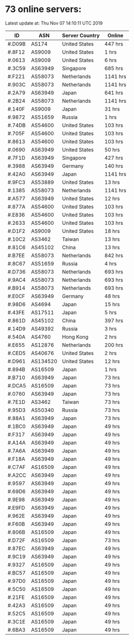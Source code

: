 # 73 online servers:

Latest update at: Thu Nov 07 14:10:11 UTC 2019

| ID | ASN | Server Country | Online |
| -- | --- | -------------- | ------ |
| #.D09B | AS174 | United States | 447 hrs |
| #.8F12 | AS9009 | United States | 1 hrs |
| #.0613 | AS9009 | United States | 6 hrs |
| #.3C59 | AS63949 | Singapore | 685 hrs |
| #.F221 | AS58073 | Netherlands | 1141 hrs |
| #.903C | AS58073 | Netherlands | 1141 hrs |
| #.2A79 | AS63949 | Japan | 641 hrs |
| #.2B24 | AS58073 | Netherlands | 1141 hrs |
| #.140F | AS9009 | Japan | 31 hrs |
| #.9872 | AS51659 | Russia | 1 hrs |
| #.74DB | AS54600 | United States | 103 hrs |
| #.705F | AS54600 | United States | 103 hrs |
| #.8613 | AS54600 | United States | 103 hrs |
| #.0690 | AS63949 | United States | 50 hrs |
| #.7F1D | AS63949 | Singapore | 427 hrs |
| #.3988 | AS63949 | Germany | 140 hrs |
| #.42A0 | AS63949 | Japan | 1141 hrs |
| #.9FC3 | AS53889 | United States | 13 hrs |
| #.1385 | AS58073 | Netherlands | 1141 hrs |
| #.A577 | AS63949 | United States | 12 hrs |
| #.877A | AS54600 | United States | 103 hrs |
| #.E836 | AS54600 | United States | 103 hrs |
| #.2633 | AS54600 | United States | 103 hrs |
| #.D1F2 | AS9009 | United States | 18 hrs |
| #.10C2 | AS3462 | Taiwan | 13 hrs |
| #.81C6 | AS45102 | China | 13 hrs |
| #.B7EE | AS58073 | Netherlands | 842 hrs |
| #.8C67 | AS51659 | Russia | 4 hrs |
| #.D736 | AS58073 | Netherlands | 693 hrs |
| #.9AC4 | AS58073 | Netherlands | 693 hrs |
| #.B914 | AS58073 | Netherlands | 693 hrs |
| #.E0CF | AS63949 | Germany | 48 hrs |
| #.98D6 | AS4694 | Japan | 15 hrs |
| #.43FE | AS17511 | Japan | 5 hrs |
| #.861D | AS45102 | China | 397 hrs |
| #.14D9 | AS49392 | Russia | 3 hrs |
| #.540A | AS4760 | Hong Kong | 2 hrs |
| #.E655 | AS12876 | Netherlands | 200 hrs |
| #.CED5 | AS40676 | United States | 2 hrs |
| #.D961 | AS134520 | United States | 12 hrs |
| #.894B | AS16509 | Japan | 1 hrs |
| #.B710 | AS63949 | Japan | 73 hrs |
| #.DCA5 | AS16509 | Japan | 73 hrs |
| #.0760 | AS63949 | Japan | 73 hrs |
| #.7E1D | AS3462 | Taiwan | 73 hrs |
| #.95D3 | AS50340 | Russia | 73 hrs |
| #.88A1 | AS63949 | Japan | 73 hrs |
| #.1BC0 | AS63949 | Japan | 49 hrs |
| #.F317 | AS63949 | Japan | 49 hrs |
| #.A14A | AS63949 | Japan | 49 hrs |
| #.7A6A | AS63949 | Japan | 49 hrs |
| #.F18A | AS63949 | Japan | 49 hrs |
| #.C7AF | AS16509 | Japan | 49 hrs |
| #.A2CC | AS63949 | Japan | 49 hrs |
| #.9597 | AS63949 | Japan | 49 hrs |
| #.69D6 | AS63949 | Japan | 49 hrs |
| #.9E98 | AS63949 | Japan | 49 hrs |
| #.E9FD | AS63949 | Japan | 49 hrs |
| #.962E | AS63949 | Japan | 49 hrs |
| #.F60B | AS63949 | Japan | 49 hrs |
| #.806B | AS16509 | Japan | 49 hrs |
| #.D72F | AS16509 | Japan | 73 hrs |
| #.87EC | AS63949 | Japan | 49 hrs |
| #.9C19 | AS63949 | Japan | 49 hrs |
| #.9327 | AS16509 | Japan | 49 hrs |
| #.BC57 | AS16509 | Japan | 49 hrs |
| #.97D0 | AS16509 | Japan | 49 hrs |
| #.5C50 | AS16509 | Japan | 49 hrs |
| #.21FE | AS16509 | Japan | 49 hrs |
| #.42A3 | AS16509 | Japan | 49 hrs |
| #.52C5 | AS16509 | Japan | 49 hrs |
| #.3C1E | AS16509 | Japan | 49 hrs |
| #.6BA3 | AS16509 | Japan | 49 hrs |

